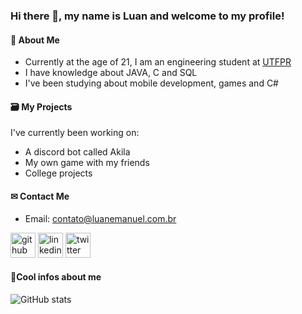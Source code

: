 ### Hi there 👋, my name is Luan and welcome to my profile!

#### 👀 About Me 

- Currently at the age of 21, I am an engineering student at <a href="http://www.utfpr.edu.br/" target="_blank">UTFPR</a>
- I have knowledge about JAVA, C and SQL 
- I've been studying about mobile development, games and C#

#### 🗃 My Projects 

I've currently been working on:
- A discord bot called Akila
- My own game with my friends 
- College projects

#### ✉ Contact Me 

- Email: <a href=mailto:contato@luanemanuel.com.br>contato@luanemanuel.com.br</a>

[<img src='https://cdn.jsdelivr.net/npm/simple-icons@3.0.1/icons/github.svg' alt='github' height='40'>](https://github.com/luanemanuel)  [<img src='https://cdn.jsdelivr.net/npm/simple-icons@3.0.1/icons/linkedin.svg' alt='linkedin' height='40'>](https://www.linkedin.com/in/luan-emanuel-14ab19215/)  [<img src='https://cdn.jsdelivr.net/npm/simple-icons@3.0.1/icons/twitter.svg' alt='twitter' height='40'>](https://twitter.com/themikedark)

#### 📝Cool infos about me 

![GitHub stats](https://github-readme-stats.vercel.app/api?username=luanemanuel&show_icons=true&count_private=true&show_icons=true&theme=tokyonight&hide=issues,prs)
